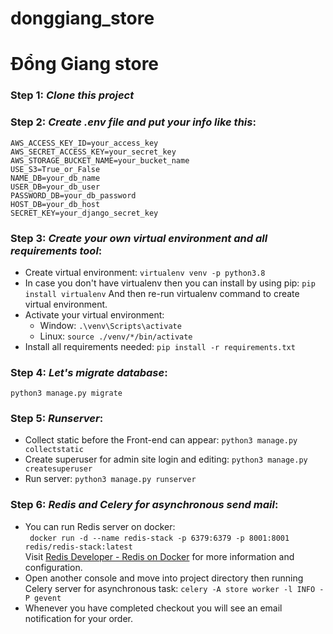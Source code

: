 # donggiang_store
# Đổng Giang store

### Step 1: _Clone this project_

### Step 2: _Create .env file and put your info like this_:

```
AWS_ACCESS_KEY_ID=your_access_key  
AWS_SECRET_ACCESS_KEY=your_secret_key  
AWS_STORAGE_BUCKET_NAME=your_bucket_name  
USE_S3=True_or_False  
NAME_DB=your_db_name  
USER_DB=your_db_user  
PASSWORD_DB=your_db_password  
HOST_DB=your_db_host  
SECRET_KEY=your_django_secret_key  
```

### Step 3: _Create your own virtual environment and all requirements tool_:  
- Create virtual environment: `virtualenv venv -p python3.8`  
- In case you don't have virtualenv then you can install by using pip: `pip install virtualenv` And then re-run virtualenv command to create virtual environment.  
- Activate your virtual environment:  
    + Window: `.\venv\Scripts\activate`  
    + Linux: `source ./venv/*/bin/activate`  
- Install all requirements needed: `pip install -r requirements.txt`

### Step 4: _Let's migrate database_:  
```python3 manage.py migrate```

### Step 5: _Runserver_:
- Collect static before the Front-end can appear: `python3 manage.py collectstatic`
- Create superuser for admin site login and editing: `python3 manage.py createsuperuser`  
- Run server: `python3 manage.py runserver`

### Step 6: _Redis and Celery for asynchronous send mail_:  
- You can run Redis server on docker:  
``` docker run -d --name redis-stack -p 6379:6379 -p 8001:8001 redis/redis-stack:latest```  
Visit [Redis Developer - Redis on Docker](https://developer.redis.com/create/docker/redis-on-docker/) for more information and configuration.  
- Open another console and move into project directory then running Celery server for asynchronous task: `celery -A store worker -l INFO -P gevent`  
- Whenever you have completed checkout you will see an email notification for your order.